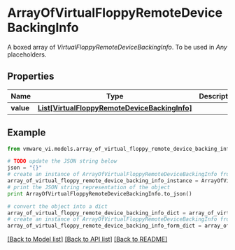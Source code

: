 # ArrayOfVirtualFloppyRemoteDeviceBackingInfo

A boxed array of *VirtualFloppyRemoteDeviceBackingInfo*. To be used in *Any* placeholders. 

## Properties
Name | Type | Description | Notes
------------ | ------------- | ------------- | -------------
**value** | [**List[VirtualFloppyRemoteDeviceBackingInfo]**](VirtualFloppyRemoteDeviceBackingInfo.md) |  | 

## Example

```python
from vmware_vi.models.array_of_virtual_floppy_remote_device_backing_info import ArrayOfVirtualFloppyRemoteDeviceBackingInfo

# TODO update the JSON string below
json = "{}"
# create an instance of ArrayOfVirtualFloppyRemoteDeviceBackingInfo from a JSON string
array_of_virtual_floppy_remote_device_backing_info_instance = ArrayOfVirtualFloppyRemoteDeviceBackingInfo.from_json(json)
# print the JSON string representation of the object
print ArrayOfVirtualFloppyRemoteDeviceBackingInfo.to_json()

# convert the object into a dict
array_of_virtual_floppy_remote_device_backing_info_dict = array_of_virtual_floppy_remote_device_backing_info_instance.to_dict()
# create an instance of ArrayOfVirtualFloppyRemoteDeviceBackingInfo from a dict
array_of_virtual_floppy_remote_device_backing_info_form_dict = array_of_virtual_floppy_remote_device_backing_info.from_dict(array_of_virtual_floppy_remote_device_backing_info_dict)
```
[[Back to Model list]](../README.md#documentation-for-models) [[Back to API list]](../README.md#documentation-for-api-endpoints) [[Back to README]](../README.md)


